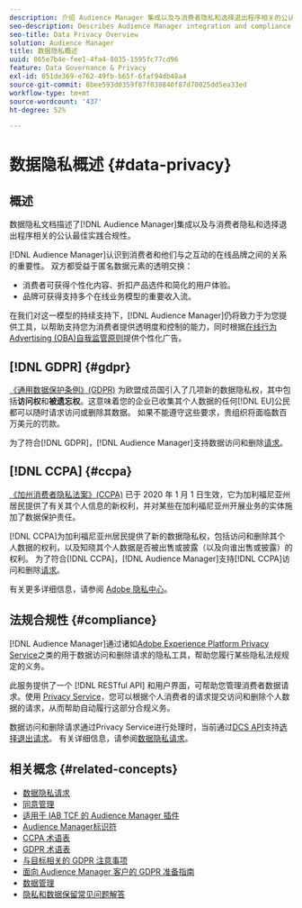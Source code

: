 ```yaml
---
description: 介绍 Audience Manager 集成以及与消费者隐私和选择退出程序相关的公认最佳实践合规性。
seo-description: Describes Audience Manager integration and compliance with generally accepted best practices related to consumer privacy and opt-out procedures.
seo-title: Data Privacy Overview
solution: Audience Manager
title: 数据隐私概述
uuid: 865e7b4e-fee1-4fa4-8035-1595fc77cd96
feature: Data Governance & Privacy
exl-id: 051de369-e762-49fb-b65f-6faf94db48a4
source-git-commit: 8bee593d0359f87f030840f87d70025dd5ea33ed
workflow-type: tm+mt
source-wordcount: '437'
ht-degree: 52%

---
```


# 数据隐私概述 {#data-privacy}

## 概述

数据隐私文档描述了[!DNL Audience Manager]集成以及与消费者隐私和选择退出程序相关的公认最佳实践合规性。

[!DNL Audience Manager]认识到消费者和他们与之互动的在线品牌之间的关系的重要性。 双方都受益于匿名数据元素的透明交换：

* 消费者可获得个性化内容、折扣产品选件和简化的用户体验。
* 品牌可获得支持多个在线业务模型的重要收入流。

在我们对这一模型的持续支持下，[!DNL Audience Manager]仍将致力于为您提供工具，以帮助支持您为消费者提供透明度和控制的能力，同时根据[在线行为Advertising (OBA)自我监管原则](https://www.iab.com/news/self-regulatory-principles-for-online-behavioral-advertising/)提供个性化广告。

## [!DNL GDPR] {#gdpr}

[《通用数据保护条例》(GDPR)](https://gdpr.eu/data-privacy/) 为欧盟成员国引入了几项新的数据隐私权，其中包括&#x200B;**访问权**&#x200B;和&#x200B;**被遗忘权**。这意味着您的企业已收集其个人数据的任何[!DNL EU]公民都可以随时请求访问或删除其数据。 如果不能遵守这些要求，贵组织将面临数百万美元的罚款。

为了符合[!DNL GDPR]，[!DNL Audience Manager]支持数据访问和删除[请求](data-privacy-requests.md)。

## [!DNL CCPA] {#ccpa}

[《加州消费者隐私法案》(CCPA)](https://www.caprivacy.org/about) 已于 2020 年 1 月 1 日生效，它为加利福尼亚州居民提供了有关其个人信息的新权利，并对某些在加利福尼亚州开展业务的实体施加了数据保护责任。

[!DNL CCPA]为加利福尼亚州居民提供了新的数据隐私权，包括访问和删除其个人数据的权利，以及知晓其个人数据是否被出售或披露（以及向谁出售或披露）的权利。 为了符合[!DNL CCPA]，[!DNL Audience Manager]支持[!DNL CCPA]访问和删除[请求](data-privacy-requests.md)。

有关更多详细信息，请参阅 [Adobe 隐私中心](https://www.adobe.com/cn/privacy/opt-out.html)。

## 法规合规性 {#compliance}

[!DNL Audience Manager]通过诸如[Adobe Experience Platform Privacy Service](https://experienceleague.adobe.com/docs/experience-platform/privacy/home.html?lang=zh-Hans)之类的用于数据访问和删除请求的隐私工具，帮助您履行某些隐私法规规定的义务。

此服务提供了一个 [!DNL RESTful API] 和用户界面，可帮助您管理消费者数据请求。使用 [Privacy Service](https://experienceleague.adobe.com/docs/experience-platform/privacy/home.html?lang=zh-Hans)，您可以根据个人消费者的请求提交访问和删除个人数据的请求，从而帮助自动履行这部分合规义务。

数据访问和删除请求通过Privacy Service进行处理时，当前通过[DCS API](data-privacy-requests.md#opt-out-requests)支持[选择退出请求](../../api/dcs-intro/dcs-api-reference/dcs-api-reference-overview.md)。 有关详细信息，请参阅[数据隐私请求](data-privacy-requests.md)。

## 相关概念 {#related-concepts}

* [数据隐私请求](data-privacy-requests.md)
* [同意管理](data-privacy-consent.md)
* [适用于 IAB TCF 的 Audience Manager 插件](aam-iab-plugin.md)
* [Audience Manager标识符](data-privacy-ids.md)
* [CCPA 术语表](aam-ccpa-glossary.md)
* [GDPR 术语表](aam-gdpr-glossary.md)
* [与目标相关的 GDPR 注意事项](aam-gdpr-partners.md)
* [面向 Audience Manager 客户的 GDPR 准备指南](aam-gdpr-readiness.md)
* [数据管理](data-governance.md)
* [隐私和数据保留常见问题解答](../../faq/faq-privacy.md)
